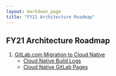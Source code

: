 ```yaml
---
layout: markdown_page
title: "FY21 Architecture Roadmap"
---
```


## FY21 Architecture Roadmap

1. [GitLab.com Migration to Cloud Native](https://about.gitlab.com/handbook/engineering/infrastructure/production/kubernetes/gitlab-com/)
   * [Cloud Native Build Logs](https://gitlab.com/groups/gitlab-org/-/epics/4402)
   * [Cloud Native GitLab Pages](https://gitlab.com/groups/gitlab-org/-/epics/4403)
